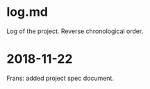log.md
======

Log of the project. Reverse chronological order.


2018-11-22
==========

Frans: added project spec document.
